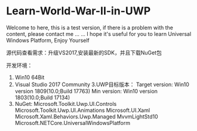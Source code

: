 # Learn-World-War-II-in-UWP
Welcome to here, this is a test version, if there is a problem with the content, please contact me ... ... I hope it's useful for you to learn Universal Windows Platform, Enjoy Yourself

源代码查看需求：升级VS2017,安装最新的SDK，并且下载NuGet包

开发环境：

1. Win10 64Bit
2. Visual Studio 2017 Community 
3.UWP目标版本： 
              Target version: Win10 version 1809(10.0;Build 17763)
              Min version: Win10 version 1803(10.0;Build 17134)
4. NuGet:
Microsoft.Toolkit.Uwp.UI.Controls
Microsoft.Toolkit.Uwp.UI.Animations
Microsoft.UI.Xaml
Microsoft.Xaml.Behaviors.Uwp.Managed
MvvmLightStd10
Microsoft.NETCore.UniversalWindowsPlatform
